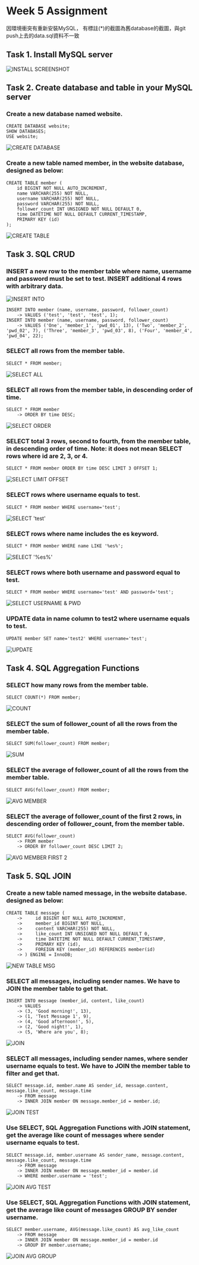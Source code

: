 # Week 5 Assignment

因環境衝突有重新安裝MySQL，
有標註(*)的截圖為舊database的截圖，與git push上去的data.sql資料不一致
## Task 1. Install MySQL server
![INSTALL SCREENSHOT](/assets/[1]Install.png "INSTALL")

## Task 2. Create database and table in your MySQL server

### Create a new database named website.
```
CREATE DATABASE website;
SHOW DATABASES;
USE website;
```
![CREATE DATABASE](/assets/[2.1]Create_Use.png "CREATE DATABASE")
### Create a new table named member, in the website database, designed as below:
```
CREATE TABLE member (
    id BIGINT NOT NULL AUTO_INCREMENT,
    name VARCHAR(255) NOT NULL,
    username VARCHAR(255) NOT NULL,
    password VARCHAR(255) NOT NULL,
    follower_count INT UNSIGNED NOT NULL DEFAULT 0,
    time DATETIME NOT NULL DEFAULT CURRENT_TIMESTAMP,
    PRIMARY KEY (id)
);
```
![CREATE TABLE](/assets/[2.2]Create_Table.png "CREATE TABLE")

## Task 3. SQL CRUD

### INSERT a new row to the member table where name, username and password must be set to test. INSERT additional 4 rows with arbitrary data.
![INSERT INTO](/assets/[3.1]Insert_Member_Data.png "INSERT MEMBER")
```
INSERT INTO member (name, username, password, follower_count)
    -> VALUES ('test', 'test', 'test', 1);
INSERT INTO member (name, username, password, follower_count)
    -> VALUES ('One', 'member_1', 'pwd_01', 13), ('Two', 'member_2', 'pwd_02', 7), ('Three', 'member_3', 'pwd_03', 8), ('Four', 'member_4', 'pwd_04', 22);
```
### SELECT all rows from the member table.
```
SELECT * FROM member;
```
![SELECT ALL](/assets/[3.2]Select_All_Rows.png "SELECT ALL ROW")
### SELECT all rows from the member table, in descending order of time.
```
SELECT * FROM member
    -> ORDER BY time DESC;
```
![SELECT ORDER](/assets/[3.3]Select_DESC.png "SELECT ORDRE DESC")
### SELECT total 3 rows, second to fourth, from the member table, in descending order of time. Note: it does not mean SELECT rows where id are 2, 3, or 4.
```
SELECT * FROM member ORDER BY time DESC LIMIT 3 OFFSET 1;
```
![SELECT LIMIT OFFSET](/assets/[3.4]Select_Offset_Limit.png "SELECT LIMIT OFFSET")
### SELECT rows where username equals to test.
```
SELECT * FROM member WHERE username='test';
```
![SELECT 'test'](/assets/[3.5]Select_Test.png "SELECT TEST")
### SELECT rows where name includes the es keyword.
```
SELECT * FROM member WHERE name LIKE '%es%';
```
![SELECT '%es%'](/assets/[3.6]Select_ES.png "SELECT ES")
### SELECT rows where both username and password equal to test.
```
SELECT * FROM member WHERE username='test' AND password='test';
```
![SELECT USERNAME & PWD](/assets/[3.7]Select_USERNAME_PWD.png "SELECT USERNAME PWD")
### UPDATE data in name column to test2 where username equals to test.
```
UPDATE member SET name='test2' WHERE username='test';
```
![UPDATE](/assets/[3.8]Update.png "UPDATE")

## Task 4. SQL Aggregation Functions
### SELECT how many rows from the member table.
```
SELECT COUNT(*) FROM member;
```
![COUNT](/assets/[4.1]Count.png "COUNT")
### SELECT the sum of follower_count of all the rows from the member table.
```
SELECT SUM(follower_count) FROM member;
```
![SUM](/assets/[4.2]Sum.png "SUM")
### SELECT the average of follower_count of all the rows from the member table.
```
SELECT AVG(follower_count) FROM member;
```
![AVG MEMBER](/assets/[4.3]Average.png "AVG MEMBER")
### SELECT the average of follower_count of the first 2 rows, in descending order of follower_count, from the member table.
```
SELECT AVG(follower_count)
    -> FROM member
    -> ORDER BY follower_count DESC LIMIT 2;
```
![AVG MEMBER FIRST 2](/assets/[4.4]Average_2.png "AVG MEMBER 2")

## Task 5. SQL JOIN
### Create a new table named message, in the website database. designed as below:
```
CREATE TABLE message (
    ->     id BIGINT NOT NULL AUTO_INCREMENT,
    ->     member_id BIGINT NOT NULL,
    ->     content VARCHAR(255) NOT NULL,
    ->     like_count INT UNSIGNED NOT NULL DEFAULT 0,
    ->     time DATETIME NOT NULL DEFAULT CURRENT_TIMESTAMP,
    ->     PRIMARY KEY (id),
    ->     FOREIGN KEY (member_id) REFERENCES member(id)
    -> ) ENGINE = InnoDB;
```
![NEW TABLE MSG](/assets/[5.1]Create_Table_message.png "ADD message")
### SELECT all messages, including sender names. We have to JOIN the member table to get that.
```
INSERT INTO message (member_id, content, like_count)
    -> VALUES
    -> (3, 'Good morning!', 13),    
    -> (1, 'Test Message 1', 9),
    -> (4, 'Good afternoon!', 5),
    -> (2, 'Good night!', 1),
    -> (5, 'Where are you', 8);
```
![JOIN](/assets/[5.2]Join.png "JOIN")
### SELECT all messages, including sender names, where sender username equals to test. We have to JOIN the member table to filter and get that.
```
SELECT message.id, member.name AS sender_id, message.content, message.like_count, message.time
    -> FROM message
    -> INNER JOIN member ON message.member_id = member.id;
```
![JOIN TEST](/assets/[5.3]Join_2.png "JOIN TEST")
### Use SELECT, SQL Aggregation Functions with JOIN statement, get the average like count of messages where sender username equals to test.
```
SELECT message.id, member.username AS sender_name, message.content, message.like_count, message.time
    -> FROM message
    -> INNER JOIN member ON message.member_id = member.id
    -> WHERE member.username = 'test';
```
![JOIN AVG TEST](/assets/[5.4]Join_AVG_test.png "JOIN AVG TEST")
### Use SELECT, SQL Aggregation Functions with JOIN statement, get the average like count of messages GROUP BY sender username.
```
SELECT member.username, AVG(message.like_count) AS avg_like_count
    -> FROM message
    -> INNER JOIN member ON message.member_id = member.id
    -> GROUP BY member.username;
```
![JOIN AVG GROUP](/assets/[5.5]Join_AVG_group.png "JOIN AVG GROUP")


